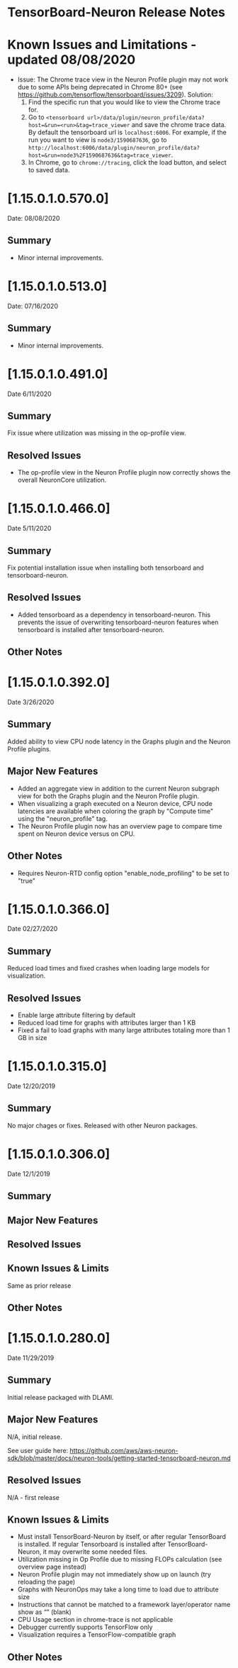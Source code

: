 # TensorBoard-Neuron Release Notes

# Known Issues and Limitations - updated 08/08/2020
* Issue: The Chrome trace view in the Neuron Profile plugin may not work due to some APIs being deprecated in Chrome 80+ (see https://github.com/tensorflow/tensorboard/issues/3209).  Solution:
	1. Find the specific run that you would like to view the Chrome trace for.
	2. Go to `<tensorboard url>/data/plugin/neuron_profile/data?host=&run=<run>&tag=trace_viewer` and save the chrome trace data.  By default the tensorboard url is `localhost:6006`.  For example, if the run you want to view is `node3/1590687636`, go to `http://localhost:6006/data/plugin/neuron_profile/data?host=&run=node3%2F1590687636&tag=trace_viewer`.
	3. In Chrome, go to `chrome://tracing`, click the load button, and select to saved data.
	
# [1.15.0.1.0.570.0]

Date: 08/08/2020

## Summary
* Minor internal improvements.



# [1.15.0.1.0.513.0]

Date: 07/16/2020

## Summary
* Minor internal improvements.

	

# [1.15.0.1.0.491.0]

Date 6/11/2020

## Summary
Fix issue where utilization was missing in the op-profile view.

## Resolved Issues
* The op-profile view in the Neuron Profile plugin now correctly shows the overall NeuronCore utilization.


# [1.15.0.1.0.466.0]

Date 5/11/2020

## Summary
Fix potential installation issue when installing both tensorboard and tensorboard-neuron.

## Resolved Issues
* Added tensorboard as a dependency in tensorboard-neuron.  This prevents the issue of overwriting tensorboard-neuron features when tensorboard is installed after tensorboard-neuron.

## Other Notes

# [1.15.0.1.0.392.0]

Date 3/26/2020

## Summary
Added ability to view CPU node latency in the Graphs plugin and the Neuron Profile plugins.

## Major New Features

* Added an aggregate view in addition to the current Neuron subgraph view for both the Graphs plugin and the Neuron Profile plugin.
 * When visualizing a graph executed on a Neuron device, CPU node latencies are available when coloring the graph by "Compute time" using the "neuron_profile" tag.
 * The Neuron Profile plugin now has an overview page to compare time spent on Neuron device versus on CPU.

## Other Notes

* Requires Neuron-RTD config option "enable_node_profiling" to be set to "true"

# [1.15.0.1.0.366.0]

Date 02/27/2020

## Summary

Reduced load times and fixed crashes when loading large models for visualization.

## Resolved Issues

* Enable large attribute filtering by default
* Reduced load time for graphs with attributes larger than 1 KB
* Fixed a fail to load graphs with many large attributes totaling more than 1 GB in size

# [1.15.0.1.0.315.0]

Date 12/20/2019

## Summary 

No major chages or fixes. Released with other Neuron packages.

# [1.15.0.1.0.306.0]

Date 12/1/2019

## Summary

## Major New Features

## Resolved Issues

## Known Issues & Limits

Same as prior release

## Other Notes

# [1.15.0.1.0.280.0]

Date 11/29/2019

## Summary

Initial release packaged with DLAMI.

## Major New Features

N/A, initial release. 

 See user guide here: https://github.com/aws/aws-neuron-sdk/blob/master/docs/neuron-tools/getting-started-tensorboard-neuron.md

## Resolved Issues

N/A - first release

## Known Issues & Limits

* Must install TensorBoard-Neuron by itself, or after regular TensorBoard is installed. If regular Tensorboard is installed after TensorBoard-Neuron, it may overwrite some needed files.
* Utilization missing in Op Profile due to missing FLOPs calculation (see overview page instead)
* Neuron Profile plugin may not immediately show up on launch (try reloading the page)
* Graphs with NeuronOps may take a long time to load due to attribute size
* Instructions that cannot be matched to a framework layer/operator name show as “” (blank)
* CPU Usage section in chrome-trace is not applicable
* Debugger currently supports TensorFlow only
* Visualization requires a TensorFlow-compatible graph

## Other Notes


